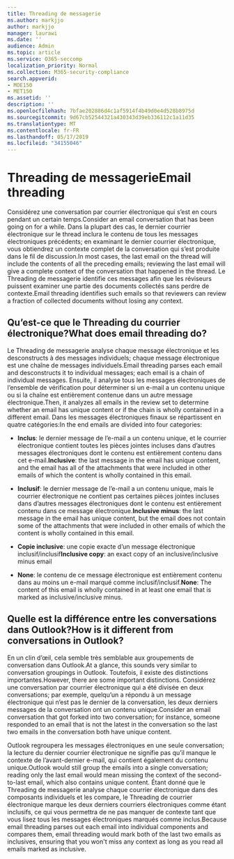 ```yaml
---
title: Threading de messagerie
ms.author: markjjo
author: markjjo
manager: laurawi
ms.date: ''
audience: Admin
ms.topic: article
ms.service: O365-seccomp
localization_priority: Normal
ms.collection: M365-security-compliance
search.appverid:
- MOE150
- MET150
ms.assetid: ''
description: ''
ms.openlocfilehash: 7bfae202886d4c1af5914f4b49d0e4d528b8975d
ms.sourcegitcommit: 9d67cb52544321a430343d39eb336112c1a11d35
ms.translationtype: MT
ms.contentlocale: fr-FR
ms.lasthandoff: 05/17/2019
ms.locfileid: "34155046"
---
```

# <a name="email-threading"></a><span data-ttu-id="c058d-102">Threading de messagerie</span><span class="sxs-lookup"><span data-stu-id="c058d-102">Email threading</span></span>

<span data-ttu-id="c058d-103">Considérez une conversation par courrier électronique qui s’est en cours pendant un certain temps.</span><span class="sxs-lookup"><span data-stu-id="c058d-103">Consider an email conversation that has been going on for a while.</span></span> <span data-ttu-id="c058d-104">Dans la plupart des cas, le dernier courrier électronique sur le thread inclura le contenu de tous les messages électroniques précédents; en examinant le dernier courrier électronique, vous obtiendrez un contexte complet de la conversation qui s’est produite dans le fil de discussion.</span><span class="sxs-lookup"><span data-stu-id="c058d-104">In most cases, the last email on the thread will include the contents of all the preceding emails; reviewing the last email will give a complete context of the conversation that happened in the thread.</span></span> <span data-ttu-id="c058d-105">Le Threading de messagerie identifie ces messages afin que les réviseurs puissent examiner une partie des documents collectés sans perdre de contexte.</span><span class="sxs-lookup"><span data-stu-id="c058d-105">Email threading identifies such emails so that reviewers can review a fraction of collected documents without losing any context.</span></span>

## <a name="what-does-email-threading-do"></a><span data-ttu-id="c058d-106">Qu’est-ce que le Threading du courrier électronique?</span><span class="sxs-lookup"><span data-stu-id="c058d-106">What does email threading do?</span></span>

<span data-ttu-id="c058d-107">Le Threading de messagerie analyse chaque message électronique et les desconstructs à des messages individuels; chaque message électronique est une chaîne de messages individuels.</span><span class="sxs-lookup"><span data-stu-id="c058d-107">Email threading parses each email and desconstructs it to individual messages; each email is a chain of individual messages.</span></span> <span data-ttu-id="c058d-108">Ensuite, il analyse tous les messages électroniques de l’ensemble de vérification pour déterminer si un e-mail a un contenu unique ou si la chaîne est entièrement contenue dans un autre message électronique.</span><span class="sxs-lookup"><span data-stu-id="c058d-108">Then, it analyzes all emails in the review set to determine whether an email has unique content or if the chain is wholly contained in a different email.</span></span> <span data-ttu-id="c058d-109">Dans les messages électroniques finaux se répartissent en quatre catégories:</span><span class="sxs-lookup"><span data-stu-id="c058d-109">In the end emails are divided into four categories:</span></span>

- <span data-ttu-id="c058d-110">**Inclus**: le dernier message de l’e-mail a un contenu unique, et le courrier électronique contient toutes les pièces jointes incluses dans d’autres messages électroniques dont le contenu est entièrement contenu dans cet e-mail.</span><span class="sxs-lookup"><span data-stu-id="c058d-110">**Inclusive**: the last message in the email has unique content, and the email has all of the attachments that were included in other emails of which the content is wholly contained in this email.</span></span>


- <span data-ttu-id="c058d-111">**Inclusif**: le dernier message de l’e-mail a un contenu unique, mais le courrier électronique ne contient pas certaines pièces jointes incluses dans d’autres messages électroniques dont le contenu est entièrement contenu dans ce message électronique.</span><span class="sxs-lookup"><span data-stu-id="c058d-111">**Inclusive minus**: the last message in the email has unique content, but the email does not contain some of the attachments that were included in other emails of which the content is wholly contained in this email.</span></span>

- <span data-ttu-id="c058d-112">**Copie inclusive**: une copie exacte d’un message électronique inclusif/inclusif</span><span class="sxs-lookup"><span data-stu-id="c058d-112">**Inclusive copy**: an exact copy of an inclusive/inclusive minus email</span></span>

- <span data-ttu-id="c058d-113">**None**: le contenu de ce message électronique est entièrement contenu dans au moins un e-mail marqué comme inclusif/inclusif.</span><span class="sxs-lookup"><span data-stu-id="c058d-113">**None**: The content of this email is wholly contained in at least one email that is marked as inclusive/inclusive minus.</span></span>

## <a name="how-is-it-different-from-conversations-in-outlook"></a><span data-ttu-id="c058d-114">Quelle est la différence entre les conversations dans Outlook?</span><span class="sxs-lookup"><span data-stu-id="c058d-114">How is it different from conversations in Outlook?</span></span>
<span data-ttu-id="c058d-115">En un clin d’œil, cela semble très semblable aux groupements de conversation dans Outlook.</span><span class="sxs-lookup"><span data-stu-id="c058d-115">At a glance, this sounds very similar to conversation groupings in Outlook.</span></span> <span data-ttu-id="c058d-116">Toutefois, il existe des distinctions importantes.</span><span class="sxs-lookup"><span data-stu-id="c058d-116">However, there are some important distinctions.</span></span> <span data-ttu-id="c058d-117">Considérez une conversation par courrier électronique qui a été divisée en deux conversations; par exemple, quelqu’un a répondu à un message électronique qui n’est pas le dernier de la conversation, les deux derniers messages de la conversation ont un contenu unique.</span><span class="sxs-lookup"><span data-stu-id="c058d-117">Consider an email conversation that got forked into two conversation; for instance, someone responded to an email that is not the latest in the conversation so the last two emails in the conversation both have unique content.</span></span>

<span data-ttu-id="c058d-118">Outlook regroupera les messages électroniques en une seule conversation; la lecture du dernier courrier électronique ne signifie pas qu’il manque le contexte de l’avant-dernier e-mail, qui contient également du contenu unique.</span><span class="sxs-lookup"><span data-stu-id="c058d-118">Outlook would still group the emails into a single conversation; reading only the last email would mean missing the context of the second-to-last email, which also contains unique content.</span></span> <span data-ttu-id="c058d-119">Étant donné que le Threading de messagerie analyse chaque courrier électronique dans des composants individuels et les compare, le Threading de courrier électronique marque les deux derniers courriers électroniques comme étant inclusifs, ce qui vous permettra de ne pas manquer de contexte tant que vous lisez tous les messages électroniques marqués comme inclus.</span><span class="sxs-lookup"><span data-stu-id="c058d-119">Because email threading parses out each email into individual components and compares them, email threading would mark both of the last two emails as inclusives, ensuring that you won't miss any context as long as you read all emails marked as inclusive.</span></span>